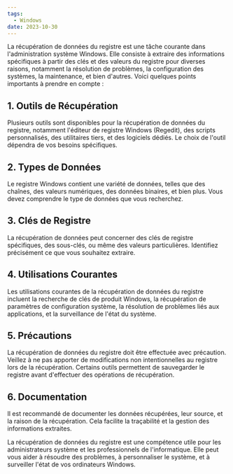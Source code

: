 ```yaml
---
tags:
  - Windows
date: 2023-10-30
---
```


La récupération de données du registre est une tâche courante dans l'administration système Windows. Elle consiste à extraire des informations spécifiques à partir des clés et des valeurs du registre pour diverses raisons, notamment la résolution de problèmes, la configuration des systèmes, la maintenance, et bien d'autres. Voici quelques points importants à prendre en compte :

## 1. Outils de Récupération

Plusieurs outils sont disponibles pour la récupération de données du registre, notamment l'éditeur de registre Windows (Regedit), des scripts personnalisés, des utilitaires tiers, et des logiciels dédiés. Le choix de l'outil dépendra de vos besoins spécifiques.

## 2. Types de Données

Le registre Windows contient une variété de données, telles que des chaînes, des valeurs numériques, des données binaires, et bien plus. Vous devez comprendre le type de données que vous recherchez.

## 3. Clés de Registre

La récupération de données peut concerner des clés de registre spécifiques, des sous-clés, ou même des valeurs particulières. Identifiez précisément ce que vous souhaitez extraire.

## 4. Utilisations Courantes

Les utilisations courantes de la récupération de données du registre incluent la recherche de clés de produit Windows, la récupération de paramètres de configuration système, la résolution de problèmes liés aux applications, et la surveillance de l'état du système.

## 5. Précautions

La récupération de données du registre doit être effectuée avec précaution. Veillez à ne pas apporter de modifications non intentionnelles au registre lors de la récupération. Certains outils permettent de sauvegarder le registre avant d'effectuer des opérations de récupération.

## 6. Documentation

Il est recommandé de documenter les données récupérées, leur source, et la raison de la récupération. Cela facilite la traçabilité et la gestion des informations extraites.

La récupération de données du registre est une compétence utile pour les administrateurs système et les professionnels de l'informatique. Elle peut vous aider à résoudre des problèmes, à personnaliser le système, et à surveiller l'état de vos ordinateurs Windows.

